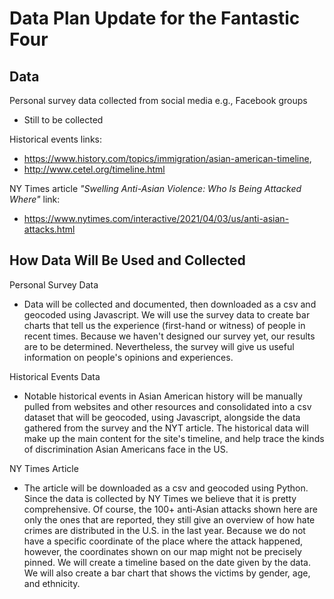 # Data Plan Update for the Fantastic Four

## Data 

Personal survey data collected from social media e.g., Facebook groups
- Still to be collected

Historical events links: 
- https://www.history.com/topics/immigration/asian-american-timeline,
- http://www.cetel.org/timeline.html


NY Times article <i>"Swelling Anti-Asian Violence: Who Is Being Attacked Where"</i> link:
- https://www.nytimes.com/interactive/2021/04/03/us/anti-asian-attacks.html


## How Data Will Be Used and Collected 

Personal Survey Data
- Data will be collected and documented, then downloaded as a csv and geocoded using Javascript.
We will use the survey data to create bar charts that tell us the experience (first-hand or witness) of people in recent times. Because we haven't designed our survey yet, our results are to be determined. Nevertheless, the survey will give us useful information on people's opinions and experiences.

Historical Events Data
- Notable historical events in Asian American history will be manually pulled from websites and other resources and consolidated into a csv dataset that will be geocoded, using Javascript, alongside the data gathered from the survey and the NYT article. The historical data will make up the main content for the site's timeline, and help trace the kinds of discrimination Asian Americans face in the US.

NY Times Article 
- The article will be downloaded as a csv and geocoded using Python. Since the data is collected by NY Times we believe that it is pretty comprehensive. Of course, the 100+ anti-Asian attacks shown here are only the ones that are reported, they still give an overview of how hate crimes are distributed in the U.S. in the last year. Because we do not have a specific coordinate of the place where the attack happened, however, the coordinates shown on our map might not be precisely pinned. We will create a timeline based on the date given by the data. We will also create a bar chart that shows the victims by gender, age, and ethnicity.
